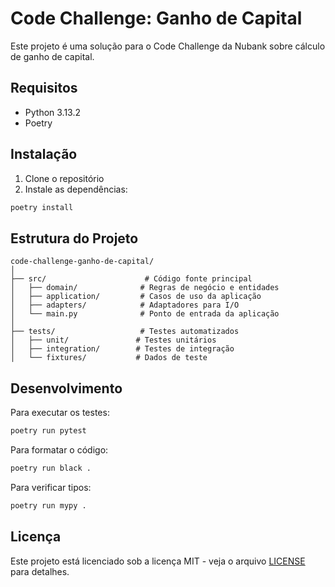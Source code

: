 # Code Challenge: Ganho de Capital

Este projeto é uma solução para o Code Challenge da Nubank sobre cálculo de ganho de capital.

## Requisitos

- Python 3.13.2
- Poetry

## Instalação

1. Clone o repositório
2. Instale as dependências:

```bash
poetry install
```

## Estrutura do Projeto

```
code-challenge-ganho-de-capital/
│
├── src/                      # Código fonte principal
│   ├── domain/              # Regras de negócio e entidades
│   ├── application/         # Casos de uso da aplicação
│   ├── adapters/            # Adaptadores para I/O
│   └── main.py              # Ponto de entrada da aplicação
│
├── tests/                   # Testes automatizados
│   ├── unit/               # Testes unitários
│   ├── integration/        # Testes de integração
│   └── fixtures/           # Dados de teste
```

## Desenvolvimento

Para executar os testes:

```bash
poetry run pytest
```

Para formatar o código:

```bash
poetry run black .
```

Para verificar tipos:

```bash
poetry run mypy .
```

## Licença

Este projeto está licenciado sob a licença MIT - veja o arquivo [LICENSE](LICENSE) para detalhes.
